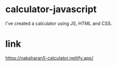 # calculator-javascript
I've created a calculator using JS, HTML and CSS. 

# link 
https://nakaharan5-calculator.netlify.app/

